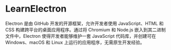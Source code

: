# LearnElectron
Electron 是由 GitHub 开发的开源框架，允许开发者使用 JavaScript、HTML 和 CSS 构建跨平台的桌面应用程序。通过将 Chromium 和 Node.js 嵌入到其二进制文件中，Electron 使得开发者能够维护一套 JavaScript 代码库，并创建可在 Windows、macOS 和 Linux 上运行的应用程序，无需原生开发经验。

